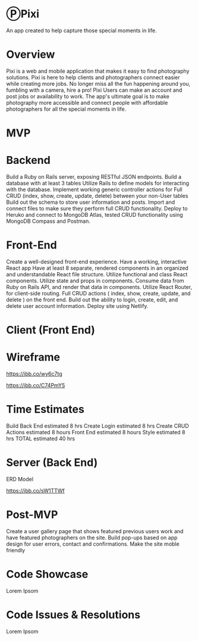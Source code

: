 # ⓅPixi
An app created to help capture those special moments in life.

# Overview
Pixi is a web and mobile application that makes it easy to find photography solutions. 
Pixi is here to help clients and photographers connect easier while creating more jobs.  No longer miss all the fun happening around you, fumbling with a camera, hire a pro! 
Pixi Users can make an account and post jobs or availability to work. The app's ultimate goal is to make photography more accessible and connect people with affordable photographers for all the special moments in life. 
# MVP

# Backend
Build a Ruby on Rails server, exposing RESTful JSON endpoints.
Build a database with at least 3 tables
Utilize Rails to define models for interacting with the database.
Implement working generic controller actions for Full CRUD (index, show, create, update, delete) between your non-User tables
Build out the schema to store user information and posts.
Import and connect files to make sure they perform full CRUD functionality.
Deploy to Heruko and connect to MongoDB Atlas, tested CRUD functionality using MongoDB Compass and Postman.
# Front-End
Create a well-designed front-end experience.
Have a working, interactive React app
Have at least 8 separate, rendered components in an organized and understandable React file structure.
Utilize functional and class React components.
Utilize state and props in components.
Consume data from Ruby on Rails API, and render that data in components.
Utilize React Router, for client-side routing.
Full CRUD actions ( index, show, create, update, and delete ) on the front end.
Build out the ability to login, create, edit, and delete user account information.
Deploy site using Netlify.


# Client (Front End)
# Wireframe

https://ibb.co/wy6c7tg

https://ibb.co/C74PmY5

# Time Estimates

          
Build Back End	estimated 8 hrs	
Create Login    estimated 8 hrs
Create CRUD Actions	estimated 8 hours
Front End       estimated 8 hours
Style           estimated 8 hrs
TOTAL		        estimated 40 hrs


# Server (Back End)
ERD Model

https://ibb.co/sW1TTWf


# Post-MVP
Create a user gallery page that shows featured previous users work and have featured photographers on the site.
Build pop-ups based on app design for user errors, contact and confirmations.
Make the site moble friendly

# Code Showcase
Lorem Ipsom

# Code Issues & Resolutions
Lorem Ipsom